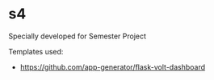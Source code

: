 # s4
Specially developed for Semester Project

Templates used:
 - https://github.com/app-generator/flask-volt-dashboard
